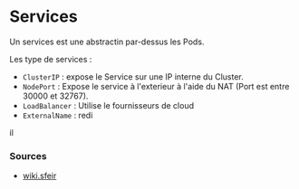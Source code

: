 # Services

Un services est une abstractin par-dessus les Pods.

Les type de services :

- `ClusterIP` : expose le Service sur une IP interne du Cluster.
- `NodePort` : Expose le service à l'exterieur à l'aide du NAT (Port est entre 30000 et 32767).
- `LoadBalancer` : Utilise le fournisseurs de cloud
- `ExternalName` : redi


il
### Sources

- [wiki.sfeir](https://wiki.sfeir.com/kubernetes/architecture/composants/services/)
